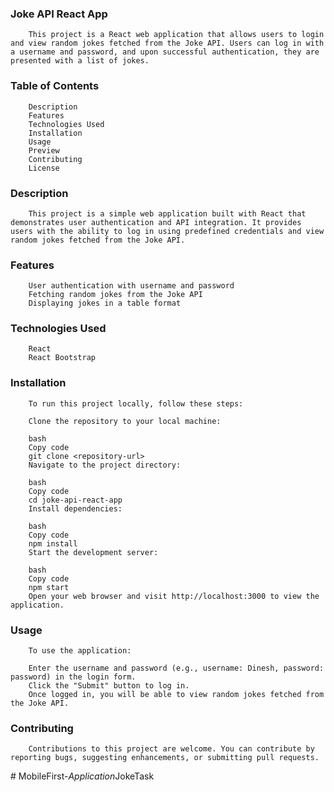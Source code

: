 ### Joke API React App
        This project is a React web application that allows users to login and view random jokes fetched from the Joke API. Users can log in with a username and password, and upon successful authentication, they are presented with a list of jokes.

### Table of Contents
        Description
        Features
        Technologies Used
        Installation
        Usage
        Preview
        Contributing
        License
### Description
        This project is a simple web application built with React that demonstrates user authentication and API integration. It provides users with the ability to log in using predefined credentials and view random jokes fetched from the Joke API.

### Features
        User authentication with username and password
        Fetching random jokes from the Joke API
        Displaying jokes in a table format


### Technologies Used
        React
        React Bootstrap


### Installation
        To run this project locally, follow these steps:

        Clone the repository to your local machine:

        bash
        Copy code
        git clone <repository-url>
        Navigate to the project directory:

        bash
        Copy code
        cd joke-api-react-app
        Install dependencies:

        bash
        Copy code
        npm install
        Start the development server:

        bash
        Copy code
        npm start
        Open your web browser and visit http://localhost:3000 to view the application.

### Usage
        To use the application:

        Enter the username and password (e.g., username: Dinesh, password: password) in the login form.
        Click the "Submit" button to log in.
        Once logged in, you will be able to view random jokes fetched from the Joke API.
        
        


### Contributing

        Contributions to this project are welcome. You can contribute by reporting bugs, suggesting enhancements, or submitting pull requests.
#   M o b i l e F i r s t - _ A p p l i c a t i o n _ J o k e T a s k  
 